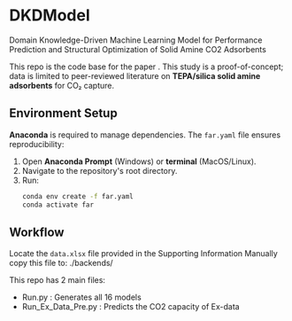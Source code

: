 # DKDModel
Domain Knowledge-Driven Machine Learning Model for Performance Prediction and Structural Optimization of Solid Amine CO2 Adsorbents

This repo is the code base for the paper <paper>.
This study is a proof-of-concept; data is limited to peer-reviewed literature on **TEPA/silica solid amine adsorbents** for CO₂ capture.  


## Environment Setup
**Anaconda** is required to manage dependencies. The `far.yaml` file ensures reproducibility:  

1. Open **Anaconda Prompt** (Windows) or **terminal** (MacOS/Linux).  
2. Navigate to the repository's root directory.  
3. Run:  
   ```bash
   conda env create -f far.yaml
   conda activate far

## Workflow
Locate the `data.xlsx` file provided in the Supporting Information
Manually copy this file to: ./backends/

This repo has 2 main files:
- Run.py : Generates all 16 models
- Run_Ex_Data_Pre.py : Predicts the CO2 capacity of Ex-data
